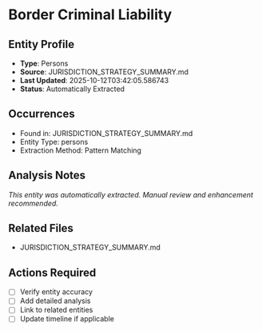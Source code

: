 # Border Criminal Liability

## Entity Profile
- **Type**: Persons
- **Source**: JURISDICTION_STRATEGY_SUMMARY.md
- **Last Updated**: 2025-10-12T03:42:05.586743
- **Status**: Automatically Extracted

## Occurrences
- Found in: JURISDICTION_STRATEGY_SUMMARY.md
- Entity Type: persons
- Extraction Method: Pattern Matching

## Analysis Notes
*This entity was automatically extracted. Manual review and enhancement recommended.*

## Related Files
- JURISDICTION_STRATEGY_SUMMARY.md

## Actions Required
- [ ] Verify entity accuracy
- [ ] Add detailed analysis
- [ ] Link to related entities
- [ ] Update timeline if applicable
